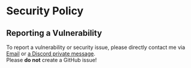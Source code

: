 # Security Policy

## Reporting a Vulnerability
To report a vulnerability or security issue, please directly contact me via [Email](mailto:sven.fehler@web.de) or [a Discord private message](https://discordapp.com/users/415597358752071693).  
Please **do not** create a GitHub issue!
